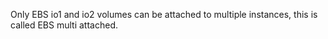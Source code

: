 Only EBS io1 and io2 volumes can be attached to multiple instances, this is called EBS multi attached.
